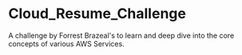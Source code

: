 # Cloud_Resume_Challenge
 A challenge by Forrest Brazeal's to learn and deep dive into the core concepts of various AWS Services.
